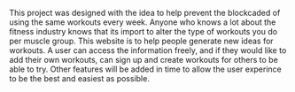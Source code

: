 This project was designed with the idea to help prevent the blockcaded of using the same workouts every week.
Anyone who knows a lot about the fitness industry knows that its import to alter the type of workouts you do per muscle group.
This website is to help people generate new ideas for workouts.
A user can access the information freely, and if they would like to add their own workouts, can sign up and create workouts for others to be able to try.
Other features will be added in time to allow the user experince to be the best and easiest as possible.
